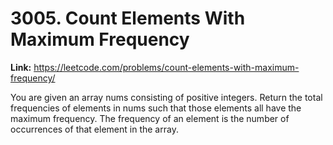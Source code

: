# 3005. Count Elements With Maximum Frequency

**Link:** https://leetcode.com/problems/count-elements-with-maximum-frequency/

You are given an array nums consisting of positive integers. Return the total frequencies of elements in nums such that those elements all have the maximum frequency. The frequency of an element is the number of occurrences of that element in the array.

